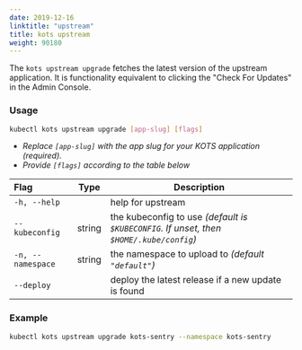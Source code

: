```yaml
---
date: 2019-12-16
linktitle: "upstream"
title: kots upstream
weight: 90180
---
```


The `kots upstream upgrade` fetches the latest version of the upstream application. 
It is functionality equivalent to clicking the "Check For Updates" in the Admin Console.

### Usage
```bash
kubectl kots upstream upgrade [app-slug] [flags]
```
* _Replace `[app-slug]` with the app slug for your KOTS application (required)._
* _Provide `[flags]` according to the table below_

| Flag                 | Type | Description |
|:----------------------|------|-------------|
| `-h, --help` | |   help for upstream |
| `--kubeconfig`| string |    the kubeconfig to use _(default is `$KUBECONFIG`. If unset, then `$HOME/.kube/config`)_ |
| `-n, --namespace`| string |     the namespace to upload to _(default `"default"`)_ |
| `--deploy`|  |     deploy the latest release if a new update is found |

### Example
```bash
kubectl kots upstream upgrade kots-sentry --namespace kots-sentry
```
